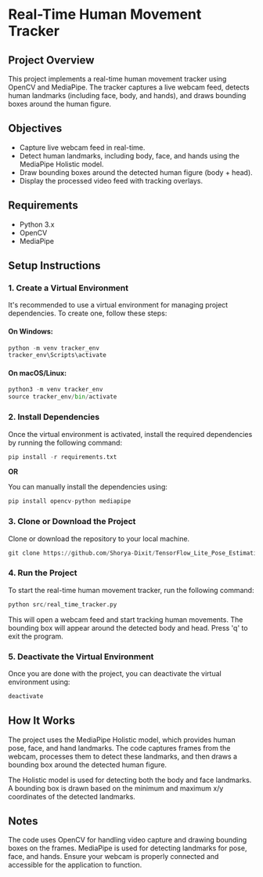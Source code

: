 # Real-Time Human Movement Tracker

## Project Overview
This project implements a real-time human movement tracker using OpenCV and MediaPipe. The tracker captures a live webcam feed, detects human landmarks (including face, body, and hands), and draws bounding boxes around the human figure.

## Objectives

- Capture live webcam feed in real-time.
- Detect human landmarks, including body, face, and hands using the MediaPipe Holistic model.
- Draw bounding boxes around the detected human figure (body + head).
- Display the processed video feed with tracking overlays.

## Requirements

- Python 3.x
- OpenCV
- MediaPipe

## Setup Instructions

### 1. Create a Virtual Environment
It's recommended to use a virtual environment for managing project dependencies. To create one, follow these steps:

#### On Windows:
```python
python -m venv tracker_env
tracker_env\Scripts\activate
```
#### On macOS/Linux:
```python
python3 -m venv tracker_env
source tracker_env/bin/activate
```

### 2. Install Dependencies
Once the virtual environment is activated, install the required dependencies by running the following command:

```python
pip install -r requirements.txt
```
  **OR**
  
You can manually install the dependencies using:

```python
pip install opencv-python mediapipe
```

### 3. Clone or Download the Project
Clone or download the repository to your local machine.

```python
git clone https://github.com/Shorya-Dixit/TensorFlow_Lite_Pose_Estimation.git
```

### 4. Run the Project
To start the real-time human movement tracker, run the following command:

```python
python src/real_time_tracker.py
```
This will open a webcam feed and start tracking human movements. The bounding box will appear around the detected body and head. Press 'q' to exit the program.

### 5. Deactivate the Virtual Environment
Once you are done with the project, you can deactivate the virtual environment using:

```python
deactivate
```

## How It Works
The project uses the MediaPipe Holistic model, which provides human pose, face, and hand landmarks. The code captures frames from the webcam, processes them to detect these landmarks, and then draws a bounding box around the detected human figure.

The Holistic model is used for detecting both the body and face landmarks.
A bounding box is drawn based on the minimum and maximum x/y coordinates of the detected landmarks.

## Notes
The code uses OpenCV for handling video capture and drawing bounding boxes on the frames.
MediaPipe is used for detecting landmarks for pose, face, and hands.
Ensure your webcam is properly connected and accessible for the application to function.
